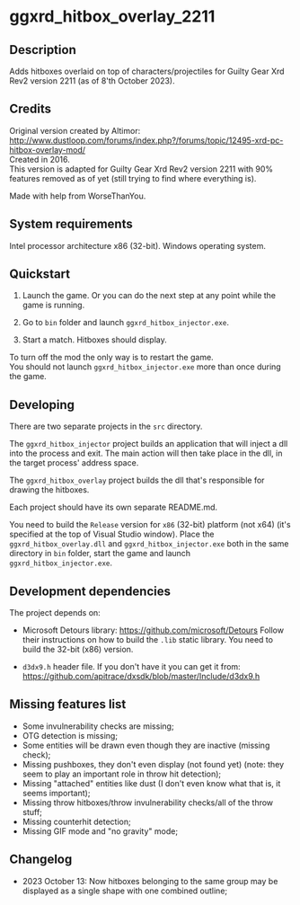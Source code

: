 # ggxrd_hitbox_overlay_2211

## Description

Adds hitboxes overlaid on top of characters/projectiles for Guilty Gear Xrd Rev2 version 2211 (as of 8'th October 2023).

## Credits

Original version created by Altimor: <http://www.dustloop.com/forums/index.php?/forums/topic/12495-xrd-pc-hitbox-overlay-mod/>  
Created in 2016.  
This version is adapted for Guilty Gear Xrd Rev2 version 2211 with 90% features removed as of yet (still trying to find where everything is).

Made with help from WorseThanYou.

## System requirements

Intel processor architecture x86 (32-bit). Windows operating system.

## Quickstart

1. Launch the game. Or you can do the next step at any point while the game is running.

2. Go to `bin` folder and launch `ggxrd_hitbox_injector.exe`.

3. Start a match. Hitboxes should display.

To turn off the mod the only way is to restart the game.  
You should not launch `ggxrd_hitbox_injector.exe` more than once during the game.

## Developing

There are two separate projects in the `src` directory.

The `ggxrd_hitbox_injector` project builds an application that will inject a dll into the process and exit. The main action will then take place in the dll, in the target process' address space.

The `ggxrd_hitbox_overlay` project builds the dll that's responsible for drawing the hitboxes.

Each project should have its own separate README.md.

You need to build the `Release` version for `x86` (32-bit) platform (not x64) (it's specified at the top of Visual Studio window). Place the `ggxrd_hitbox_overlay.dll` and `ggxrd_hitbox_injector.exe` both in the same directory in `bin` folder, start the game and launch `ggxrd_hitbox_injector.exe`.

## Development dependencies

The project depends on:

- Microsoft Detours library: <https://github.com/microsoft/Detours> Follow their instructions on how to build the `.lib` static library. You need to build the 32-bit (x86) version.

- `d3dx9.h` header file. If you don't have it you can get it from: <https://github.com/apitrace/dxsdk/blob/master/Include/d3dx9.h>

## Missing features list

- Some invulnerability checks are missing;
- OTG detection is missing;
- Some entities will be drawn even though they are inactive (missing check);
- Missing pushboxes, they don't even display (not found yet) (note: they seem to play an important role in throw hit detection);
- Missing "attached" entities like dust (I don't even know what that is, it seems important);
- Missing throw hitboxes/throw invulnerability checks/all of the throw stuff;
- Missing counterhit detection;
- Missing GIF mode and "no gravity" mode;

## Changelog

- 2023 October 13: Now hitboxes belonging to the same group may be displayed as a single shape with one combined outline;
